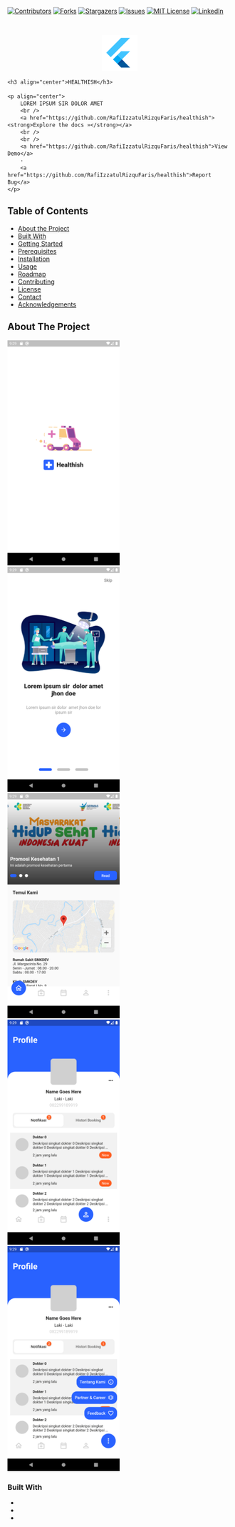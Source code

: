 [![Contributors][contributors-shield]][contributors-url]
[![Forks][forks-shield]][forks-url]
[![Stargazers][stars-shield]][stars-url]
[![Issues][issues-shield]][issues-url]
[![MIT License][license-shield]][license-url]
[![LinkedIn][linkedin-shield]][linkedin-url]

<!-- PROJECT LOGO -->
<br />
<p align="center">
    <a href="https://github.com/RafiIzzatulRizquFaris/healthish">
        <img src="assets/iconflutter.png" alt="Logo" width="80" height="80">
    </a>

    <h3 align="center">HEALTHISH</h3>

    <p align="center">
        LOREM IPSUM SIR DOLOR AMET
        <br />
        <a href="https://github.com/RafiIzzatulRizquFaris/healthish"><strong>Explore the docs »</strong></a>
        <br />
        <br />
        <a href="https://github.com/RafiIzzatulRizquFaris/healthish">View Demo</a>
        ·
        <a href="https://github.com/RafiIzzatulRizquFaris/healthish">Report Bug</a>
    </p>
</p>

<!-- TABLE OF CONTENTS -->
## Table of Contents

* [About the Project](#about-the-project)
* [Built With](#built-with)
* [Getting Started](#getting-started)
* [Prerequisites](#prerequisites)
* [Installation](#installation)
* [Usage](#usage)
* [Roadmap](#roadmap)
* [Contributing](#contributing)
* [License](#license)
* [Contact](#contact)
* [Acknowledgements](#acknowledgements)

<!-- ABOUT THE PROJECT -->
## About The Project

<div class="row">
    <div class="col">
        <img style="width: 50%" src="assets/ss 1.png" alt="gambar ke 1.png">
    </div>
    <div class="col">
        <img style="width: 50%" src="assets/ss 2.png" alt="gambar ke 2.png">
    </div>
    <div class="col">
        <img style="width: 50%" src="assets/ss 3.png" alt="gambar ke 3.png">
    </div>
    <div class="col">
        <img style="width: 50%" src="assets/ss 4.png" alt="gambar ke 4.png">
    </div>
    <div class="col">
        <img style="width: 50%" src="assets/ss 5.png" alt="gambar ke 5.png">
    </div>
</div>


### Built With

* []()
* []()
* []()

<!-- MARKDOWN LINKS & IMAGES -->
<!-- https://www.markdownguide.org/basic-syntax/#reference-style-links -->
[contributors-shield]: https://img.shields.io/github/contributors/RafiIzzatulRizquFaris/repo.svg?style=flat-square
[contributors-url]: https://github.com/RafiIzzatulRizquFaris/healthish/graphs/contributors
[forks-shield]: https://img.shields.io/github/forks/RafiIzzatulRizquFaris/repo.svg?style=flat-square
[forks-url]: https://github.com/RafiIzzatulRizquFaris/healthish/network/members
[stars-shield]: https://img.shields.io/github/stars/RafiIzzatulRizquFaris/repo.svg?style=flat-square
[stars-url]: https://github.com/RafiIzzatulRizquFaris/healthish/stargazers
[issues-shield]: https://img.shields.io/github/issues/RafiIzzatulRizquFaris/repo.svg?style=flat-square
[issues-url]: https://github.com/RafiIzzatulRizquFaris/healthish/issues
[license-shield]: https://img.shields.io/github/license/RafiIzzatulRizquFaris/repo.svg?style=flat-square
[license-url]: https://github.com/RafiIzzatulRizquFaris/healthish/blob/master/LICENSE.txt
[linkedin-shield]: https://img.shields.io/badge/-LinkedIn-black.svg?style=flat-square&logo=linkedin&colorB=555
[linkedin-url]: https://linkedin.com/in/RafiIzzatulRizquFaris